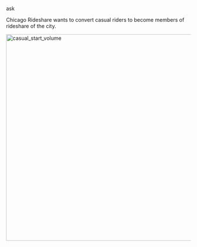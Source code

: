 ask 

Chicago Rideshare wants to convert casual riders to become members of rideshare of the city.


<img width="563" alt="casual_start_volume" src="https://github.com/user-attachments/assets/4fb1e090-0dc3-42de-ae16-6c429cc2a956">

